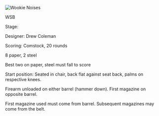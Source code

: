 ![Wookie Noises](https://github.com/bagellord/USPSA-Stages/blob/master/21-25%20rounds/Wookie%20Noises%20-%2022%20rounds%20-%20Comstock/wookie%20noises.png)

WSB

Stage: <wookie noises>

Designer: Drew Coleman

Scoring: Comstock, 20 rounds

8 paper, 2 steel

Best two on paper, steel must fall to score

Start position: Seated in chair, back flat against seat back, palms on respective knees.

Firearm unloaded on either barrel (hammer down). First magazine on opposite barrel.

First magazine used must come from barrel. Subsequent magazines may come from the belt.

